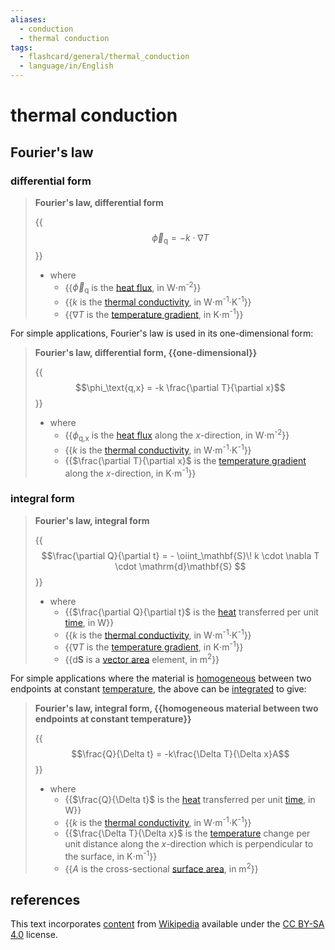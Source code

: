 ```yaml
---
aliases:
  - conduction
  - thermal conduction
tags:
  - flashcard/general/thermal_conduction
  - language/in/English
---
```


# thermal conduction

## Fourier's law

### differential form

> __Fourier's law, differential form__
>
> {{$$\vec\phi_\text{q} = -k \cdot \nabla T$$}}
>
> - where
>   - {{$\vec\phi_\text{q}$ is the [heat flux](heat%20flux.md), in W⋅m<sup>-2</sup>}}
>   - {{$k$ is the [thermal conductivity](thermal%20conductivity%20and%20resistivity.md), in W⋅m<sup>-1</sup>⋅K<sup>-1</sup>}}
>   - {{$\nabla T$ is the [temperature gradient](temperature%20gradient.md), in K⋅m<sup>-1</sup>}} <!--SR:!2024-07-28,152,270!2024-10-31,214,290!2024-10-07,225,330!2024-11-11,252,330-->

For simple applications, Fourier's law is used in its one-dimensional form:

> __Fourier's law, differential form, {{one-dimensional}}__
>
> {{$$\phi_\text{q,x} = -k \frac{\partial T}{\partial x}$$}}
>
> - where
>   - {{$\phi_\text{q,x}$ is the [heat flux](heat%20flux.md) along the $x$-direction, in W⋅m<sup>-2</sup>}}
>   - {{$k$ is the [thermal conductivity](thermal%20conductivity%20and%20resistivity.md), in W⋅m<sup>-1</sup>⋅K<sup>-1</sup>}}
>   - {{$\frac{\partial T}{\partial x}$ is the [temperature gradient](temperature%20gradient.md) along the $x$-direction, in K⋅m<sup>-1</sup>}} <!--SR:!2024-12-09,274,330!2024-07-17,148,310!2024-10-06,185,270!2024-10-17,233,330!2024-10-03,222,330-->

### integral form

> __Fourier's law, integral form__
>
> {{$$\frac{\partial Q}{\partial t} = - \oiint_\mathbf{S}\! k \cdot \nabla T \cdot \mathrm{d}\mathbf{S} $$}}
>
> - where
>   - {{$\frac{\partial Q}{\partial t}$ is the [heat](heat.md) transferred per unit [time](time.md), in W}}
>   - {{$k$ is the [thermal conductivity](thermal%20conductivity%20and%20resistivity.md), in W⋅m<sup>-1</sup>⋅K<sup>-1</sup>}}
>   - {{$\nabla T$ is the [temperature gradient](temperature%20gradient.md), in K⋅m<sup>-1</sup>}}
>   - {{$\mathrm{d}\mathbf{S}$ is a [vector area](vector%20area.md) element, in m<sup>2</sup>}} <!--SR:!2024-12-25,222,250!2024-12-25,286,330!2024-11-20,244,290!2024-07-17,160,310!2024-10-03,221,330-->

For simple applications where the material is [homogeneous](homogeneity%20and%20heterogeneity.md) between two endpoints at constant [temperature](temperature.md), the above can be [integrated](integral.md) to give:

> __Fourier's law, integral form, {{homogeneous material between two endpoints at constant temperature}}__
>
> {{$$\frac{Q}{\Delta t} = -k\frac{\Delta T}{\Delta x}A$$}}
>
> - where
>   - {{$\frac{Q}{\Delta t}$ is the [heat](heat.md) transferred per unit [time](time.md), in W}}
>   - {{$k$ is the [thermal conductivity](thermal%20conductivity%20and%20resistivity.md), in W⋅m<sup>-1</sup>⋅K<sup>-1</sup>}}
>   - {{$\frac{\Delta T}{\Delta x}$ is the [temperature](temperature.md) change per unit distance along the $x$-direction which is perpendicular to the surface, in K⋅m<sup>-1</sup>}}
>   - {{$A$ is the cross-sectional [surface area](surface20area.md), in m<sup>2</sup>}} <!--SR:!2024-12-31,291,330!2025-03-02,292,290!2025-01-21,269,290!2024-11-28,265,330!2024-05-29,112,290!2024-11-01,244,330-->

## references

This text incorporates [content](https://en.wikipedia.org/wiki/thermal_conduction) from [Wikipedia](Wikipedia.md) available under the [CC BY-SA 4.0](https://creativecommons.org/licenses/by-sa/4.0/) license.
